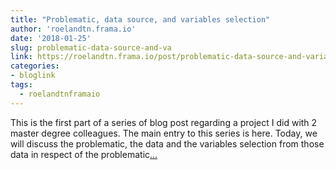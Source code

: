 ```yaml
---
title: "Problematic, data source, and variables selection"
author: 'roelandtn.frama.io'
date: '2018-01-25'
slug: problematic-data-source-and-va
link: https://roelandtn.frama.io/post/problematic-data-source-and-variable-selection/
categories:
- bloglink
tags:
  - roelandtnframaio
---
```


This is the first part of a series of blog post regarding a project I did with 2 master degree colleagues. The main entry to this series is here. Today, we will discuss the problematic, the data and the variables selection from those data in respect of the problematic[... <i class="fas fa-external-link-alt"></i>](https://roelandtn.frama.io/post/problematic-data-source-and-variable-selection/)

